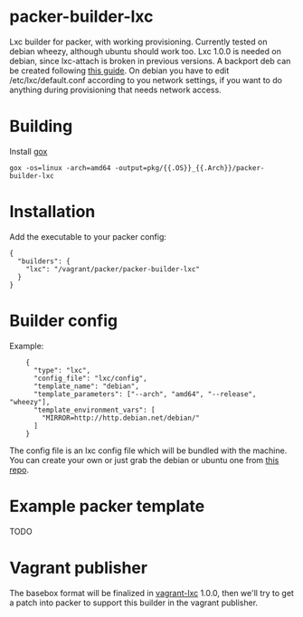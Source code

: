 packer-builder-lxc
==================

Lxc builder for packer, with working provisioning. Currently tested on debian wheezy, although ubuntu should work too.
Lxc 1.0.0 is needed on debian, since lxc-attach is broken in previous versions. A backport deb can be created following [this guide](https://wiki.debian.org/SimpleBackportCreation). On debian you have to edit /etc/lxc/default.conf according to you network settings, if you want to do anything during provisioning that needs network access.

Building
========

Install [gox](https://github.com/mitchellh/gox)

```
gox -os=linux -arch=amd64 -output=pkg/{{.OS}}_{{.Arch}}/packer-builder-lxc
```

Installation
============

Add the executable to your packer config:
```
{
  "builders": {
    "lxc": "/vagrant/packer/packer-builder-lxc"
  }
}
```

Builder config
==============

Example:
```
    {
      "type": "lxc",
      "config_file": "lxc/config",
      "template_name": "debian",
      "template_parameters": ["--arch", "amd64", "--release", "wheezy"],
      "template_environment_vars": [
        "MIRROR=http://http.debian.net/debian/"
      ]
    }
```

The config file is an lxc config file which will be bundled with the machine. You can create your own or just grab the debian or ubuntu one from [this repo](https://github.com/fgrehm/vagrant-lxc-base-boxes/tree/master/conf).

Example packer template
=======================

TODO

Vagrant publisher
=================

The basebox format will be finalized in [vagrant-lxc](https://github.com/fgrehm/vagrant-lxc) 1.0.0,
then we'll try to get a patch into packer to support this builder in the vagrant publisher.
